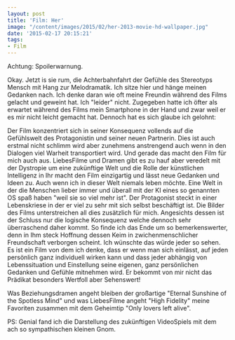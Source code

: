 ```yaml
---
layout: post
title: 'Film: Her'
image: "/content/images/2015/02/her-2013-movie-hd-wallpaper.jpg"
date: '2015-02-17 20:15:21'
tags:
- Film
---
```


Achtung: Spoilerwarnung.

Okay. Jetzt is sie rum, die Achterbahnfahrt der Gefühle des Stereotyps Mensch mit Hang zur Melodramatik. Ich sitze hier und hänge meinen Gedanken nach. Ich denke daran wie oft meine Freundin während des Films gelacht und geweint hat. Ich "leider" nicht. Zugegeben hatte ich öfter als erwartet während des Films mein Smartphone in der Hand und zwar weil er es mir nicht leicht gemacht hat. Dennoch hat es sich glaube ich gelohnt:

Der Film konzentriert sich in seiner Konsequenz vollends auf die Gefühlswelt des Protagonistin und seiner neuen Partnerin. Dies ist auch erstmal nicht schlimm wird aber zunehmens anstrengend auch wenn in den Dialogen viel Warheit transportiert wird. Und gerade das macht den Film für mich auch aus. LiebesFilme und Dramen gibt es zu hauf aber veredelt mit der Dystropie um eine zukünftige Welt und die Rolle der künstlichen Intelligenz in Ihr macht den Film einzigartig und lässt neue Gedanken und Ideen zu. Auch wenn ich in dieser Welt niemals leben möchte. Eine Welt in der die Menschen lieber immer und überall mit der KI eines so genannten OS spaß haben "weil sie so viel mehr ist". Der Protagonist steckt in einer Lebenskriese in der er viel zu sehr mit sich selbst beschäftigt ist. Die Bilder des Films unterstreichen all dies zusätzlich für mich. 
Angesichts dessen ist der Schluss nur die logische Konsequenz welche dennoch sehr überraschend daher kommt. So finde ich das Ende um so bemerkenswerter, denn in Ihm steck Hoffnung dessen Keim in zwichenmenschlicher Freundschaft verborgen scheint. Ich wünschte das würde jeder so sehen. 
Es ist ein Film von dem ich denke, dass er wenn man sich einlässt, auf jeden persönlich ganz individuell wirken kann und dass jeder abhängig von Lebenssituation und Einstellung seine eigenen, ganz persönlichen Gedanken und Gefühle mitnehmen wird. Er bekommt von mir nicht das Prädikat besonders Wertfoll aber Sehenswert!

Was Beziehungsdramen angeht bleiben der großartige "Eternal Sunshine of the Spotless Mind" und was LiebesFilme angeht "High Fidelity" meine Favoriten zusammen mit dem Geheimtip "Only lovers left alive".

PS: Genial fand ich die Darstellung des zukünftigen VideoSpiels mit dem ach so sympathischen kleinen Gnom.
